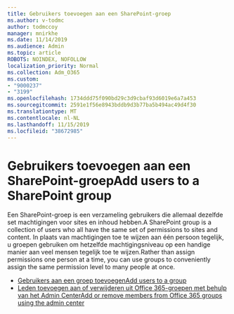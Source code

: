 ```yaml
---
title: Gebruikers toevoegen aan een SharePoint-groep
ms.author: v-todmc
author: todmccoy
manager: mnirkhe
ms.date: 11/14/2019
ms.audience: Admin
ms.topic: article
ROBOTS: NOINDEX, NOFOLLOW
localization_priority: Normal
ms.collection: Adm_O365
ms.custom:
- "9000237"
- "3199"
ms.openlocfilehash: 1734ddd75f090bd29c3d9cbaf93d6019e6a7a453
ms.sourcegitcommit: 2591e1f56e8943bddb9d3b77ba5b494ac49d4f30
ms.translationtype: MT
ms.contentlocale: nl-NL
ms.lasthandoff: 11/15/2019
ms.locfileid: "38672985"
---
```

# <a name="add-users-to-a-sharepoint-group"></a><span data-ttu-id="424b0-102">Gebruikers toevoegen aan een SharePoint-groep</span><span class="sxs-lookup"><span data-stu-id="424b0-102">Add users to a SharePoint group</span></span>

<span data-ttu-id="424b0-103">Een SharePoint-groep is een verzameling gebruikers die allemaal dezelfde set machtigingen voor sites en inhoud hebben.</span><span class="sxs-lookup"><span data-stu-id="424b0-103">A SharePoint group is a collection of users who all have the same set of permissions to sites and content.</span></span> <span data-ttu-id="424b0-104">In plaats van machtigingen toe te wijzen aan één persoon tegelijk, u groepen gebruiken om hetzelfde machtigingsniveau op een handige manier aan veel mensen tegelijk toe te wijzen.</span><span class="sxs-lookup"><span data-stu-id="424b0-104">Rather than assign permissions one person at a time, you can use groups to conveniently assign the same permission level to many people at once.</span></span>

- [<span data-ttu-id="424b0-105">Gebruikers aan een groep toevoegen</span><span class="sxs-lookup"><span data-stu-id="424b0-105">Add users to a group</span></span>](https://docs.microsoft.com/sharepoint/customize-sharepoint-site-permissions#add-users-to-a-group)
- [<span data-ttu-id="424b0-106">Leden toevoegen aan of verwijderen uit Office 365-groepen met behulp van het Admin Center</span><span class="sxs-lookup"><span data-stu-id="424b0-106">Add or remove members from Office 365 groups using the admin center</span></span>](https://docs.microsoft.com/office365/admin/create-groups/add-or-remove-members-from-groups?view=o365-worldwide)